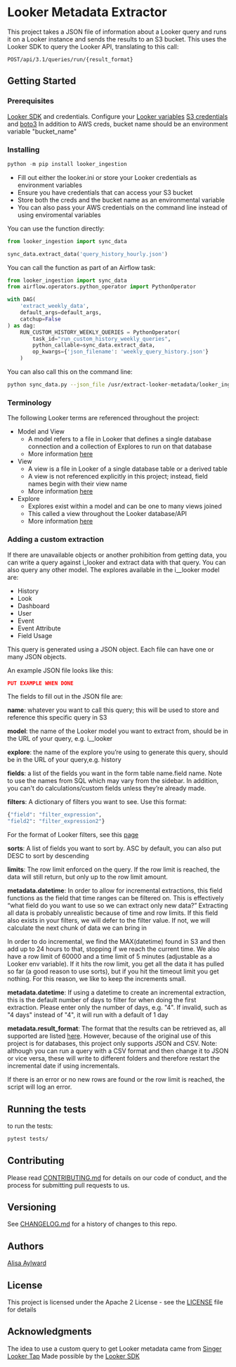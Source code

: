 # Looker Metadata Extractor

This project takes a JSON file of information about a Looker query and runs it on a Looker instance and sends the results to an S3 bucket. This uses the Looker SDK to query the Looker API, translating to this call:

`POST/api/3.1/queries/run/{result_format}`


## Getting Started

### Prerequisites

[Looker SDK](https://docs.looker.com/reference/api-and-integration/api-sdk) and credentials. Configure your [Looker variables](https://github.com/looker-open-source/sdk-codegen#configuring-lookerini-or-env)
[S3 credentials](https://boto3.amazonaws.com/v1/documentation/api/latest/guide/credentials.html) and [boto3](https://pypi.org/project/boto3/)
In addition to AWS creds, bucket name should be an environment variable "bucket_name"

### Installing

```sql
python -m pip install looker_ingestion
```

* Fill out either the looker.ini or store your Looker credentials as environment variables
* Ensure you have credentials that can access your S3 bucket
* Store both the creds and the bucket name as an environmental variable
* You can also pass your AWS credentials on the command line instead of using enviromental variables

You can use the function directly:

```python
from looker_ingestion import sync_data

sync_data.extract_data('query_history_hourly.json')
```

You can call the function as part of an Airflow task:

```python
from looker_ingestion import sync_data
from airflow.operators.python_operator import PythonOperator

with DAG(
    'extract_weekly_data',
    default_args=default_args,
    catchup=False
) as dag:
    RUN_CUSTOM_HISTORY_WEEKLY_QUERIES = PythonOperator(
        task_id="run_custom_history_weekly_queries",
        python_callable=sync_data.extract_data,
        op_kwargs={'json_filename': 'weekly_query_history.json'}
    )
```

You can also call this on the command line:

```bash
python sync_data.py --json_file /usr/extract-looker-metadata/looker_ingestion/my_looker_query.json
```

### Terminology

The following Looker terms are referenced throughout the project:

* Model and View
  * A model refers to a file in Looker that defines a single database connection and a collection of Explores to run on that database
  * More information [here](https://docs.looker.com/data-modeling/getting-started/model-development)
* View
  * A view is a file in Looker of a single database table or a derived table
  * A view is not referenced explicitly in this project; instead, field names begin with their view name
  * More information [here](https://docs.looker.com/data-modeling/getting-started/model-development#view_files)
* Explore
  * Explores exist within a model and can be one to many views joined
  * This called a view throughout the Looker database/API
  * More information [here](https://docs.looker.com/reference/explore-params/explore)

### Adding a custom extraction

If there are unavailable objects or another prohibition from getting data, you can write a query against i_looker and extract data with that query. You can also query any other model.
The explores available in the i__looker model are:

* History
* Look
* Dashboard
* User
* Event
* Event Attribute
* Field Usage

This query is generated using a JSON object. Each file can have one or many JSON objects.

An example JSON file looks like this:

```json
PUT EXAMPLE WHEN DONE
```

The fields to fill out in the JSON file are:

**name**: whatever you want to call this query; this will be used to store and reference this specific query in S3

**model**: the name of the Looker model you want to extract from, should be in the URL of your query, e.g. i__looker

**explore**: the name of the explore you’re using to generate this query, should be in the URL of your query,e.g. history

**fields**: a list of the fields you want in the form table name.field name. Note to use the names from SQL which may vary from the sidebar. In addition, you can't do calculations/custom fields unless they’re already made.

**filters**: A dictionary of filters you want to see. Use this format:

```python
{"field": "filter_expression",
"field2": "filter_expression2"}
```

For the format of Looker filters, see this [page](https://docs.looker.com/reference/filter-expressions)

**sorts**: A list of fields you want to sort by. ASC by default, you can also put DESC to sort by descending

**limits**: The row limit enforced on the query. If the row limit is reached, the data will still return, but only up to the row limit amount.

**metadata.datetime**: In order to allow for incremental extractions, this field functions as the field that time ranges can be filtered on. This is effectively “what field do you want to use so we can extract only new data?” Extracting all data is probably unrealistic because of time and row limits. If this field also exists in your filters, we will defer to the filter value. If not, we will calculate the next chunk of data we can bring in

In order to do incremental, we find the MAX(datetime) found in S3 and then add up to 24 hours to that, stopping if we reach the current time. We also have a row limit of 60000 and a time limit of 5 minutes (adjustable as a Looker env variable). If it hits the row limit, you get all the data it has pulled so far (a good reason to use sorts), but if you hit the timeout limit you get nothing. For this reason, we like to keep the increments small.

**metadata.datetime**: If using a datetime to create an incremental extraction, this is the default number of days to filter for when doing the first extraction. Please enter only the number of days, e.g. "4".
If invalid, such as "4 days" instead of "4", it will run with a default of 1 day

**metadata.result_format**: The format that the results can be retrieved as, all supported are listed [here](https://docs.looker.com/reference/api-and-integration/api-reference/v3.1/query). However, because of the original use of this project is for databases, this project only supports JSON and CSV.
Note: although you can run a query with a CSV format and then change it to JSON or vice versa, these will write to different folders and therefore restart the incremental date if using incrementals.

If there is an error or no new rows are found or the row limit is reached, the script will log an error.

## Running the tests

to run the tests:

```bash
pytest tests/
```

## Contributing

Please read [CONTRIBUTING.md](CONTRIBUTING.md) for details on our code of conduct,
and the process for submitting pull requests to us.

## Versioning

See [CHANGELOG.md](CHANGELOG.md) for a history of changes to this repo.

## Authors

[Alisa Aylward](mailto:alisa.aylward@toasttab.com)

## License

This project is licensed under the Apache 2 License - see the [LICENSE](LICENSE) file for details

## Acknowledgments

The idea to use a custom query to get Looker metadata came from [Singer Looker Tap](https://github.com/singer-io/tap-looker)
Made possible by the [Looker SDK](https://github.com/looker-open-source/sdk-codegen)